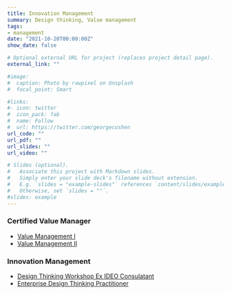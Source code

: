 ```yaml
---
title: Innovation Management
summary: Design thinking, Value management
tags: 
- management
date: "2021-10-20T00:00:00Z"
show_date: false

# Optional external URL for project (replaces project detail page).
external_link: ""

#image:
#  caption: Photo by rawpixel on Unsplash
#  focal_point: Smart

#links:
#- icon: twitter
#  icon_pack: fab
#  name: Follow
#  url: https://twitter.com/georgecushen
url_code: ""
url_pdf: ""
url_slides: ""
url_video: ""

# Slides (optional).
#   Associate this project with Markdown slides.
#   Simply enter your slide deck's filename without extension.
#   E.g. `slides = "example-slides"` references `content/slides/example-slides.md`.
#   Otherwise, set `slides = ""`.
#slides: example
---
```

### Certified Value Manager
* [Value Management I]()
* [Value Management II]() 

### Innovation Management
* [Design Thinking Workshop Ex IDEO Consulatant]()  
* [Enterprise Design Thinking Practitioner](https://www.credly.com/badges/011cbf6e-8757-41cf-815d-76ae4d0cf37c/public_url)
<br />
<br /><div data-iframe-width="150" data-iframe-height="270" data-share-badge-id="011cbf6e-8757-41cf-815d-76ae4d0cf37c" data-share-badge-host="https://www.credly.com"></div><script type="text/javascript" async src="//cdn.credly.com/assets/utilities/embed.js"></script>

